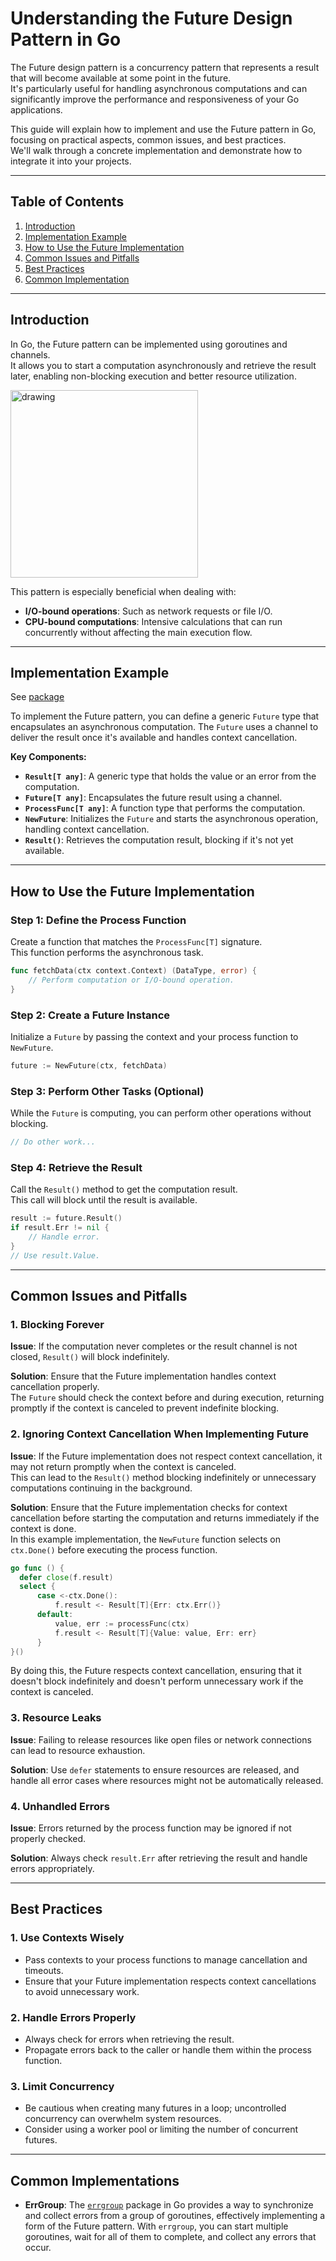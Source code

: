 # Understanding the Future Design Pattern in Go

The Future design pattern is a concurrency pattern that represents a result that will become available at some point in the future.  
It's particularly useful for handling asynchronous computations and can significantly improve the
performance and responsiveness of your Go applications.

This guide will explain how to implement and use the Future pattern in Go, focusing on practical aspects, common issues,
and best practices.  
We'll walk through a concrete implementation and demonstrate how to integrate it into your projects.

---

## Table of Contents

1. [Introduction](#introduction)
2. [Implementation Example](#implementation-example)
3. [How to Use the Future Implementation](#how-to-use-the-future-implementation)
4. [Common Issues and Pitfalls](#common-issues-and-pitfalls)
5. [Best Practices](#best-practices)
6. [Common Implementation](#Common-Implementations)

---

## Introduction

In Go, the Future pattern can be implemented using goroutines and channels.  
It allows you to start a computation
asynchronously and retrieve the result later, enabling non-blocking execution and better resource utilization.

<img src="../../../docs/images/future_graph.png" alt="drawing" height="300"/>

This pattern is especially beneficial when dealing with:

- **I/O-bound operations**: Such as network requests or file I/O.
- **CPU-bound computations**: Intensive calculations that can run concurrently without affecting the main execution
  flow.

---

## Implementation Example

See [package](.)

To implement the Future pattern, you can define a generic `Future` type that encapsulates an asynchronous computation.
The `Future` uses a channel to deliver the result once it's available and handles context cancellation.

**Key Components:**

- **`Result[T any]`**: A generic type that holds the value or an error from the computation.
- **`Future[T any]`**: Encapsulates the future result using a channel.
- **`ProcessFunc[T any]`**: A function type that performs the computation.
- **`NewFuture`**: Initializes the `Future` and starts the asynchronous operation, handling context cancellation.
- **`Result()`**: Retrieves the computation result, blocking if it's not yet available.

---

## How to Use the Future Implementation

### Step 1: Define the Process Function

Create a function that matches the `ProcessFunc[T]` signature.  
This function performs the asynchronous task.

```go
func fetchData(ctx context.Context) (DataType, error) {
    // Perform computation or I/O-bound operation.
}
```

### Step 2: Create a Future Instance

Initialize a `Future` by passing the context and your process function to `NewFuture`.

```go
future := NewFuture(ctx, fetchData)
```

### Step 3: Perform Other Tasks (Optional)

While the `Future` is computing, you can perform other operations without blocking.

```go
// Do other work...
```

### Step 4: Retrieve the Result

Call the `Result()` method to get the computation result.  
This call will block until the result is available.

```go
result := future.Result()
if result.Err != nil {
    // Handle error.
}
// Use result.Value.
```

---

## Common Issues and Pitfalls

### 1. Blocking Forever

**Issue**: If the computation never completes or the result channel is not closed, `Result()` will block indefinitely.

**Solution**: Ensure that the Future implementation handles context cancellation properly.  
The `Future` should check the context before and during execution, returning promptly if the context is canceled to
prevent indefinite blocking.

### 2. Ignoring Context Cancellation When Implementing Future

**Issue**: If the Future implementation does not respect context cancellation, it may not return promptly when the
context is canceled.  
This can lead to the `Result()` method blocking indefinitely or unnecessary computations continuing
in the background.

**Solution**: Ensure that the Future implementation checks for context cancellation before starting the computation and
returns immediately if the context is done.  
In this example implementation, the `NewFuture` function selects on `ctx.Done()` before executing the process function.

```go
go func () {
  defer close(f.result)
  select {
      case <-ctx.Done():
          f.result <- Result[T]{Err: ctx.Err()}
      default:
          value, err := processFunc(ctx)
          f.result <- Result[T]{Value: value, Err: err}
      }
}()
```

By doing this, the Future respects context cancellation, ensuring that it doesn't block indefinitely and doesn't perform
unnecessary work if the context is canceled.

### 3. Resource Leaks

**Issue**: Failing to release resources like open files or network connections can lead to resource exhaustion.

**Solution**: Use `defer` statements to ensure resources are released, and handle all error cases where resources might
not be automatically released.

### 4. Unhandled Errors

**Issue**: Errors returned by the process function may be ignored if not properly checked.

**Solution**: Always check `result.Err` after retrieving the result and handle errors appropriately.

---

## Best Practices

### 1. Use Contexts Wisely

- Pass contexts to your process functions to manage cancellation and timeouts.
- Ensure that your Future implementation respects context cancellations to avoid unnecessary work.

### 2. Handle Errors Properly

- Always check for errors when retrieving the result.
- Propagate errors back to the caller or handle them within the process function.

### 3. Limit Concurrency

- Be cautious when creating many futures in a loop; uncontrolled concurrency can overwhelm system resources.
- Consider using a worker pool or limiting the number of concurrent futures.

---

## Common Implementations

- **ErrGroup**: The [`errgroup`](https://pkg.go.dev/golang.org/x/sync/errgroup) package in Go provides a way to
  synchronize and collect errors from a group of goroutines, effectively implementing a form of the Future pattern.
  With `errgroup`, you can start multiple goroutines, wait for all of them to complete, and collect any errors that
  occur.
